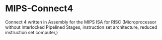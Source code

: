 # MIPS-Connect4
Connect 4 written in Assembly for the MIPS ISA  for RISC (Microprocessor without Interlocked Pipelined Stages, instruction set architecture, reduced instruction set computer,)

